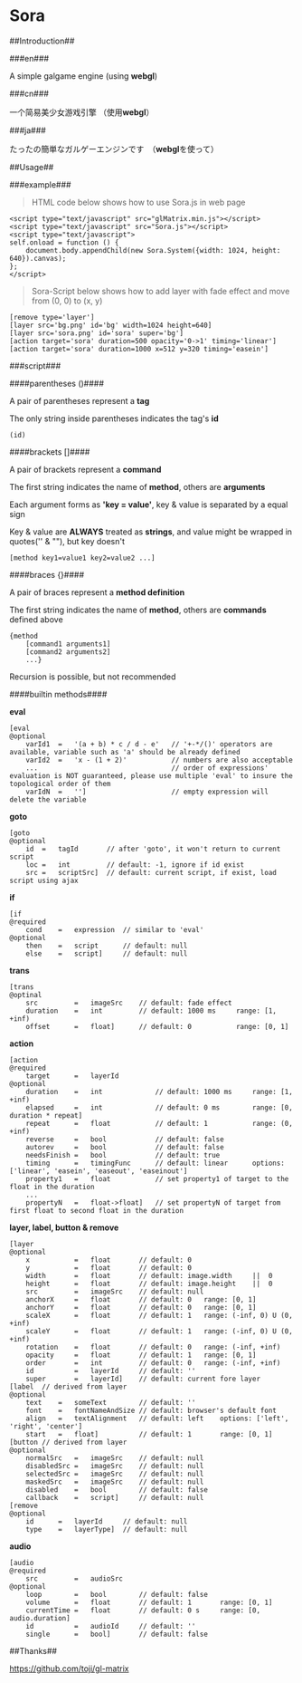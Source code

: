 Sora
====

##Introduction##

###en###

A simple galgame engine (using <b>webgl</b>)

###cn###

一个简易美少女游戏引擎 （使用<b>webgl</b>）

###ja###

たったの簡単なガルゲーエンジンです　（<b>webgl</b>を使って）

##Usage##

###example###

>HTML code below shows how to use Sora.js in web page

	<script type="text/javascript" src="glMatrix.min.js"></script>
	<script type="text/javascript" src="Sora.js"></script>
	<script type="text/javascript">
	self.onload = function () {
		document.body.appendChild(new Sora.System({width: 1024, height: 640}).canvas);
	};
	</script>

>Sora-Script below shows how to add layer with fade effect and move from (0, 0) to (x, y)

	[remove type='layer']
	[layer src='bg.png' id='bg' width=1024 height=640]
	[layer src='sora.png' id='sora' super='bg']
	[action target='sora' duration=500 opacity='0->1' timing='linear']
	[action target='sora' duration=1000 x=512 y=320 timing='easein']

###script###

####parentheses ()####

A pair of parentheses represent a **tag**

The only string inside parentheses indicates the tag's **id**

	(id)

####brackets []####

A pair of brackets represent a **command**

The first string indicates the name of **method**, others are **arguments**

Each argument forms as **'key = value'**, key & value is separated by a equal sign

Key & value are **ALWAYS** treated as **strings**, and value might be wrapped in quotes('' & ""), but key doesn't

	[method key1=value1 key2=value2 ...]

####braces {}####

A pair of braces represent a **method definition**

The first string indicates the name of **method**, others are **commands** defined above

	{method
		[command1 arguments1]
		[command2 arguments2]
		...}

Recursion is possible, but not recommended

####builtin methods####

**eval**

	[eval
	@optional
		varId1	=	'(a + b) * c / d - e'	// '+-*/()' operators are available, variable such as 'a' should be already defined
		varId2	=	'x - (1 + 2)'			// numbers are also acceptable
		...									// order of expressions' evaluation is NOT guaranteed, please use multiple 'eval' to insure the topological order of them
		varIdN	=	'']						// empty expression will delete the variable

**goto**

	[goto
	@optional
		id	=	tagId		// after 'goto', it won't return to current script
		loc	=	int			// default: -1, ignore if id exist
		src	=	scriptSrc]	// default: current script, if exist, load script using ajax

**if**

	[if
	@required
		cond	=	expression	// similar to 'eval'
	@optional
		then	=	script		// default: null
		else	=	script]		// default: null

**trans**

	[trans
	@optinal
		src			=	imageSrc	// default: fade effect
		duration	=	int			// default: 1000 ms		range: [1, +inf)
		offset		=	float]		// default: 0			range: [0, 1]

**action**

	[action
	@required
		target		=	layerId
	@optional
		duration	=	int				// default: 1000 ms		range: [1, +inf)
		elapsed		=	int				// default: 0 ms		range: [0, duration * repeat]
		repeat		=	float			// default: 1			range: (0, +inf)
		reverse		=	bool			// default: false
		autorev		=	bool			// default: false
		needsFinish	=	bool			// default: true
		timing		=	timingFunc		// default: linear		options: ['linear', 'easein', 'easeout', 'easeinout']
		property1	=	float			// set property1 of target to the float in the duration
		...
		propertyN	=	float->float]	// set propertyN of target from first float to second float in the duration

**layer, label, button & remove**

	[layer
	@optional
		x			=	float		// default: 0
		y			=	float		// default: 0
		width		=	float		// default: image.width		||	0
		height		=	float		// default: image.height	||	0
		src			=	imageSrc	// default: null
		anchorX		=	float		// default: 0	range: [0, 1]
		anchorY		=	float		// default: 0	range: [0, 1]
		scaleX		=	float		// default: 1	range: (-inf, 0) U (0, +inf)
		scaleY		=	float		// default: 1	range: (-inf, 0) U (0, +inf)
		rotation	=	float		// default: 0	range: (-inf, +inf)
		opacity		=	float		// default: 1	range: [0, 1]
		order		=	int			// default: 0	range: (-inf, +inf)
		id			=	layerId		// default: ''
		super		=	layerId]	// default: current fore layer
	[label	// derived from layer
	@optional
		text	=	someText		// default: ''
		font	=	fontNameAndSize	// default: browser's default font
		align	=	textAlignment	// default: left	options: ['left', 'right', 'center']
		start	=	float]			// default: 1		range: [0, 1]
	[button // derived from layer
	@optional
		normalSrc	=	imageSrc	// default: null
		disabledSrc	=	imageSrc	// default: null
		selectedSrc	=	imageSrc	// default: null
		maskedSrc	=	imageSrc	// default: null
		disabled	=	bool 		// default: false
		callback	=	script]		// default: null
	[remove
	@optional
		id		=	layerId		// default: null
		type	=	layerType]	// default: null

**audio**

	[audio
	@required
		src			=	audioSrc
	@optional
		loop		=	bool		// default: false
		volume		=	float		// default: 1		range: [0, 1]
		currentTime	=	float		// default: 0 s		range: [0, audio.duration]
		id			=	audioId		// default: ''
		single		=	bool]		// default: false

##Thanks##

https://github.com/toji/gl-matrix
